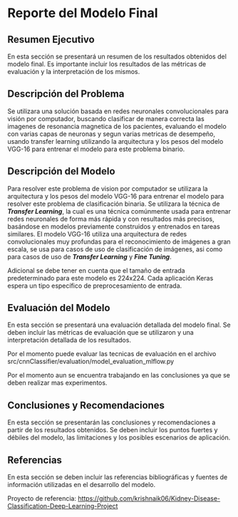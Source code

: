 # Reporte del Modelo Final

## Resumen Ejecutivo

En esta sección se presentará un resumen de los resultados obtenidos del modelo final. Es importante incluir los resultados de las métricas de evaluación y la interpretación de los mismos.

## Descripción del Problema

Se utilizara una solución basada en redes neuronales convolucionales para visión por computador, buscando clasificar de manera correcta las imagenes de resonancia magnetica de los pacientes, evaluando el modelo con varias capas de neuronas y segun varias metricas de desempeño, usando transfer learning  utilizando la arquitectura y los pesos del modelo VGG-16 para entrenar el modelo para este problema binario.

## Descripción del Modelo

Para resolver este problema de vision por computador se utilizara la arquitectura y los pesos del modelo VGG-16 para entrenar el modelo para resolver este problema de clasificación binaria. Se utilizara la técnica de **_Transfer Learning_**, la cual es una técnica comúnmente usada para entrenar redes neuronales de forma más rápida y con resultados más precisos, basándose en modelos previamente construidos y entrenados en tareas similares.  El modelo VGG-16 utiliza una arquitectura de redes convolucionales muy profundas para el reconocimiento de imágenes a gran escala, se usa para casos de uso de clasificación de imágenes, asi como para casos de uso de **_Transfer Learning_** y **_Fine Tuning_**.

Adicional se debe tener en cuenta que el tamaño de entrada predeterminado para este modelo es 224x224. Cada aplicación Keras espera un tipo específico de preprocesamiento de entrada.

## Evaluación del Modelo

En esta sección se presentará una evaluación detallada del modelo final. Se deben incluir las métricas de evaluación que se utilizaron y una interpretación detallada de los resultados.

Por el momento puede evaluar las tecnicas de evaluación en el archivo src/cnnClassifier/evaluation/model_evaluation_mlflow.py

Por el momento aun se encuentra trabajando en las conclusiones ya que se deben realizar mas experimentos.

## Conclusiones y Recomendaciones

En esta sección se presentarán las conclusiones y recomendaciones a partir de los resultados obtenidos. Se deben incluir los puntos fuertes y débiles del modelo, las limitaciones y los posibles escenarios de aplicación.

## Referencias

En esta sección se deben incluir las referencias bibliográficas y fuentes de información utilizadas en el desarrollo del modelo.

Proyecto de referencia: https://github.com/krishnaik06/Kidney-Disease-Classification-Deep-Learning-Project
